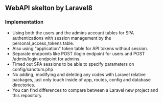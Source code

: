 ## WebAPI skelton by Laravel8

### Implementation

- Using both the users and the admins account tables for SPA authentications with session management by the personal_access_tokens table.
- Also using "application" token table for API tokens without session.
- Separate endpoints like POST /login endpoint for users and POST /admin/login endpoint for admins.
- Timed out SPA sessions to be able to specify parameters on config/sanctum.php
- No adding, modifying and deleting any codes with Laravel relative packages, just only touch inside of app, routes, config and database directories.
- You can find differences to compare between a Laravel new project and this repository.
